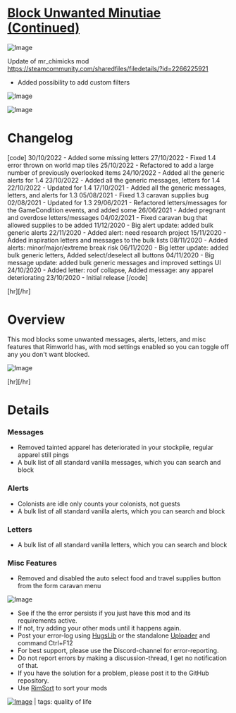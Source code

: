 # [Block Unwanted Minutiae (Continued)](https://steamcommunity.com/sharedfiles/filedetails/?id=3278213153)

![Image](https://i.imgur.com/buuPQel.png)

Update of mr_chimicks mod https://steamcommunity.com/sharedfiles/filedetails/?id=2266225921

- Added possibility to add custom filters

![Image](https://i.imgur.com/pufA0kM.png)
	
![Image](https://i.imgur.com/Z4GOv8H.png)

# Changelog

[code]
30/10/2022 - Added some missing letters
27/10/2022 - Fixed 1.4 error thrown on world map tiles
25/10/2022 - Refactored to add a large number of previously overlooked items
24/10/2022 - Added all the generic alerts for 1.4
23/10/2022 - Added all the generic messages, letters for 1.4
22/10/2022 - Updated for 1.4
17/10/2021 - Added all the generic messages, letters, and alerts for 1.3
05/08/2021 - Fixed 1.3 caravan supplies bug
02/08/2021 - Updated for 1.3
29/06/2021 - Refactored letters/messages for the GameCondition events, and added some
26/06/2021 - Added pregnant and overdose letters/messages
04/02/2021 - Fixed caravan bug that allowed supplies to be added
11/12/2020 - Big alert update: added bulk generic alerts
22/11/2020 - Added alert: need research project
15/11/2020 - Added inspiration letters and messages to the bulk lists
08/11/2020 - Added alerts: minor/major/extreme break risk
06/11/2020 - Big letter update: added bulk generic letters, Added select/deselect all buttons
04/11/2020 - Big message update: added bulk generic messages and improved settings UI
24/10/2020 - Added letter: roof collapse, Added message: any apparel deteriorating
23/10/2020 - Initial release
[/code]

[hr][/hr]
# Overview

This mod blocks some unwanted messages, alerts, letters, and misc features that Rimworld has, with mod settings enabled so you can toggle off any you don't want blocked.

![Image](https://steamuserimages-a.akamaihd.net/ugc/1693877310589583718/04092F9D196A3CDB77D7AE45E432A08C63E520C6/)

[hr][/hr]
# Details


### Messages



- Removed tainted apparel has deteriorated in your stockpile, regular apparel still pings
- A bulk list of all standard vanilla messages, which you can search and block


### Alerts



- Colonists are idle only counts your colonists, not guests
- A bulk list of all standard vanilla alerts, which you can search and block


### Letters



- A bulk list of all standard vanilla letters, which you can search and block


### Misc Features



- Removed and disabled the auto select food and travel supplies button from the form caravan menu




![Image](https://i.imgur.com/PwoNOj4.png)



-  See if the the error persists if you just have this mod and its requirements active.
-  If not, try adding your other mods until it happens again.
-  Post your error-log using [HugsLib](https://steamcommunity.com/workshop/filedetails/?id=818773962) or the standalone [Uploader](https://steamcommunity.com/sharedfiles/filedetails/?id=2873415404) and command Ctrl+F12
-  For best support, please use the Discord-channel for error-reporting.
-  Do not report errors by making a discussion-thread, I get no notification of that.
-  If you have the solution for a problem, please post it to the GitHub repository.
-  Use [RimSort](https://github.com/RimSort/RimSort/releases/latest) to sort your mods

 

[![Image](https://img.shields.io/github/v/release/emipa606/BlockUnwantedMinutiae?label=latest%20version&style=plastic&color=9f1111&labelColor=black)](https://steamcommunity.com/sharedfiles/filedetails/changelog/3278213153) | tags: quality of life
